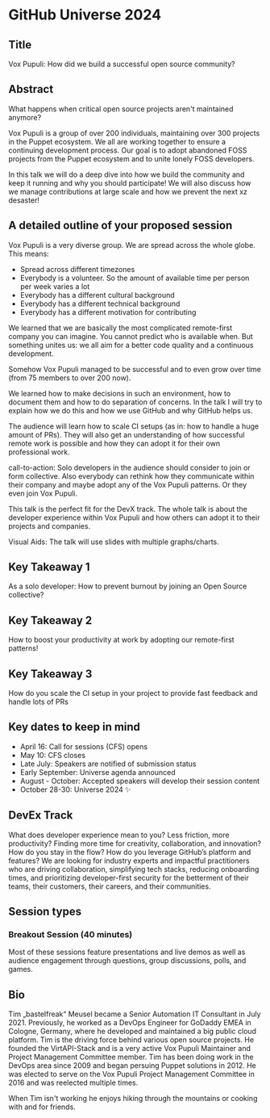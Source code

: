 # GitHub Universe 2024

## Title

Vox Pupuli: How did we build a successful open source community?

## Abstract

What happens when critical open source projects aren't maintained anymore?

Vox Pupuli is a group of over 200 individuals, maintaining over 300 projects in
the Puppet ecosystem. We all are working together to ensure a continuing
development process. Our goal is to adopt abandoned FOSS projects from the
Puppet ecosystem and to unite lonely FOSS developers.

In this talk we will do a deep dive into how we build the community and keep it
running and why you should participate! We will also discuss how we manage
contributions at large scale and how we prevent the next xz desaster!

## A detailed outline of your proposed session

Vox Pupuli is a very diverse group. We are spread across the whole globe. This
means:

* Spread across different timezones
* Everybody is a volunteer. So the amount of available time per person per week varies a lot
* Everybody has a different cultural background
* Everybody has a different technical background
* Everybody has a different motivation for contributing

We learned that we are basically the most complicated remote-first company you can
imagine. You cannot predict who is available when. But something unites us: we
all aim for a better code quality and a continuous development.

Somehow Vox Pupuli managed to be successful and to even grow over time (from 75
members to over 200 now).

We learned how to make decisions in such an environment, how to document them
and how to do separation of concerns. In the talk I will try to explain how we
do this and how we use GitHub and why GitHub helps us.

The audience will learn how to scale CI setups (as in: how to handle a huge
amount of PRs). They will also get an understanding of how successful remote
work is possible and how they can adopt it for their own professional work.

call-to-action: Solo developers in the audience should consider to join or form
collective. Also everybody can rethink how they communicate within their company
and maybe adopt any of the Vox Pupuli patterns. Or they even join Vox Pupuli.

This talk is the perfect fit for the DevX track. The whole talk is about the
developer experience within Vox Pupuli and how others can adopt it to their
projects and companies.

Visual Aids: The talk will use slides with multiple graphs/charts.


## Key Takeaway 1

As a solo developer: How to prevent burnout by joining an Open Source collective?

## Key Takeaway 2

How to boost your productivity at work by adopting our remote-first patterns!

## Key Takeaway 3

How do you scale the CI setup in your project to provide fast feedback and handle lots of PRs

## Key dates to keep in mind
* April 16: Call for sessions (CFS) opens
* May 10: CFS closes
* Late July: Speakers are notified of submission status
* Early September: Universe agenda announced
* August - October: Accepted speakers will develop their session content
* October 28-30: Universe 2024 ✨

## DevEx Track

What does developer experience mean to you? Less friction, more productivity?
Finding more time for creativity, collaboration, and innovation? How do you
stay in the flow? How do you leverage GitHub’s platform and features? We are
looking for industry experts and impactful practitioners who are driving
collaboration, simplifying tech stacks, reducing onboarding times, and
prioritizing developer-first security for the betterment of their teams, their
customers, their careers, and their communities.

## Session types

### Breakout Session (40 minutes)

Most of these sessions feature presentations and live demos as well as audience
engagement through questions, group discussions, polls, and games.

## Bio

Tim „bastelfreak“ Meusel became a Senior Automation IT Consultant in July 2021.
Previously, he worked as a DevOps Engineer for GoDaddy EMEA in Cologne, Germany,
where he developed and maintained a big public cloud platform. Tim is the
driving force behind various open source projects. He founded the VirtAPI-Stack
and is a very active Vox Pupuli Maintainer and Project Management Committee
member. Tim has been doing work in the DevOps area since 2009 and began persuing
Puppet solutions in 2012. He was elected to serve on the Vox Pupuli Project
Management Committee in 2016 and was reelected multiple times.

When Tim isn't working he enjoys hiking through the mountains or cooking with
and for friends.
